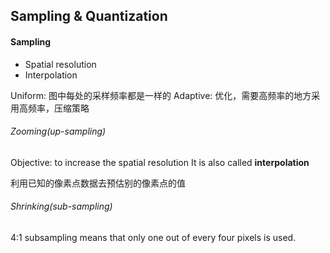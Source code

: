 ## Sampling & Quantization
#### Sampling
- Spatial resolution
- Interpolation

Uniform: 图中每处的采样频率都是一样的
Adaptive: 优化，需要高频率的地方采用高频率，压缩策略

###### Zooming(up-sampling)
Objective: to increase the spatial resolution
It is also called **interpolation**

利用已知的像素点数据去预估别的像素点的值

###### Shrinking(sub-sampling)
4:1 subsampling means that only one out of every four pixels is used.